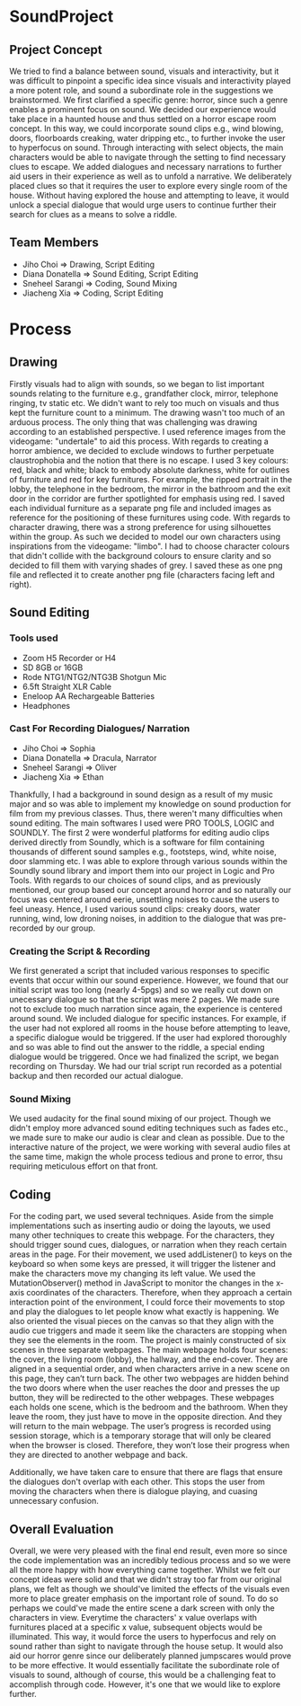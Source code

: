 # SoundProject

## Project Concept
We tried to find a balance between sound, visuals and interactivity, but it was difficult to pinpoint a specific idea since visuals and interactivity played a more potent role, and sound a subordinate role in the suggestions we brainstormed. We first clarified a specific genre: horror, since such a genre enables a prominent focus on sound. We decided our experience would take place in a haunted house and thus settled on a horror escape room concept. In this way, we could incorporate sound clips e.g., wind blowing, doors, floorboards creaking, water dripping etc., to further invoke the user to hyperfocus on sound. Through interacting with select objects, the main characters would be able to navigate through the setting to find necessary clues to escape. We added dialogues and necessary narrations to further aid users in their experience as well as to unfold a narrative. We deliberately placed clues so that it requires the user to explore every single room of the house. Without having explored the house and attempting to leave, it would unlock a special dialogue that would urge users to continue further their search for clues as a means to solve a riddle. 

## Team Members
- Jiho Choi => Drawing, Script Editing
- Diana Donatella => Sound Editing, Script Editing
- Sneheel Sarangi => Coding, Sound Mixing
- Jiacheng Xia => Coding, Script Editing

# Process
## Drawing 
Firstly visuals had to align with sounds, so we began to list important sounds relating to the furniture e.g., grandfather clock, mirror, telephone ringing, tv static etc. We didn't want to rely too much on visuals and thus kept the furniture count to a minimum. The drawing wasn't too much of an arduous process. The only thing that was challenging was drawing according to an established perspective. I used reference images from the videogame: "undertale" to aid this process. With regards to creating a horror ambience, we decided to exclude windows to further perpetuate claustrophobia and the notion that there is no escape. I used 3 key colours: red, black and white; black to embody absolute darkness, white for outlines of furniture and red for key furnitures. For example, the ripped portrait in the lobby, the telephone in the bedroom, the mirror in the bathroom and the exit door in the corridor are further spotlighted for emphasis using red. I saved each individual furniture as a separate png file and included images as reference for the positioning of these furnitures using code. With regards to character drawing, there was a strong preference for using silhouettes within the group. As such we decided to model our own characters using inspirations from the videogame: "limbo". I had to choose character colours that didn't collide with the background colours to ensure clarity and so decided to fill them with varying shades of grey. I saved these as one png file and reflected it to create another png file (characters facing left and right).

## Sound Editing 
### Tools used
- Zoom H5 Recorder or H4
- SD 8GB or 16GB
- Rode NTG1/NTG2/NTG3B Shotgun Mic
- 6.5ft Straight XLR Cable
- Eneloop AA Rechargeable Batteries
- Headphones

### Cast For Recording Dialogues/ Narration
- Jiho Choi => Sophia
- Diana Donatella => Dracula, Narrator
- Sneheel Sarangi => Oliver
- Jiacheng Xia => Ethan

Thankfully, I had a background in sound design as a result of my music major and so was able to implement my knowledge on sound production for film from my previous classes. Thus, there weren't many difficulties when sound editing. The main softwares I used were PRO TOOLS, LOGIC and SOUNDLY. The first 2 were wonderful platforms for editing audio clips derived directly from Soundly, which is a software for film containing thousands of different sound samples e.g., footsteps, wind, white noise, door slamming etc. I was able to explore through various sounds within the Soundly sound library and import them into our project in Logic and Pro Tools. 
With regards to our choices of sound clips, and as previously mentioned, our group based our concept around horror and so naturally our focus was centered around eerie, unsettling noises to cause the users to feel uneasy. Hence, I used various sound clips: creaky doors, water running, wind, low droning noises, in addition to the dialogue that was pre-recorded by our group. 

### Creating the Script & Recording
We first generated a script that included various responses to specific events that occur within our sound experience. However, we found that our initial script was too long (nearly 4-5pgs) and so we really cut down on unecessary dialogue so that the script was mere 2 pages. We made sure not to exclude too much narration since again, the experience is centered around sound. We included dialogue for specific instances. For example, if the user had not explored all rooms in the house before attempting to leave, a specific dialogue would be triggered. If the user had explored thoroughly and so was able to find out the answer to the riddle, a special ending dialogue would be triggered. Once we had finalized the script, we began recording on Thursday. We had our trial script run recorded as a potential backup and then recorded our actual dialogue. 

### Sound Mixing

We used audacity for the final sound mixing of our project. Though we didn't employ more advanced sound editing techniques such as fades etc., we made sure to make our audio is clear and clean as possible. Due to the interactive nature of the project, we were working with several audio files at the same time, makign the whole process tedious and prone to error, thsu requiring meticulous effort on that front.

## Coding 
For the coding part, we used several techniques. Aside from the simple implementations such as inserting audio or doing the layouts, we used many other techniques to create this webpage. For the characters, they should trigger sound cues, dialogues, or narration when they reach certain areas in the page. For their movement, we used addListener() to keys on the keyboard so when some keys are pressed, it will trigger the listener and make the characters move my changing its left value. We used the MutationObserver() method in JavaScript to monitor the changes in the x-axis coordinates of the characters. Therefore, when they approach a certain interaction point of the environment, I could force their movements to stop and play the dialogues to let people know what exactly is happening. We also oriented the visual pieces on the canvas so that they align with the audio cue triggers and made it seem like the characters are stopping when they see the elements in the room. The project is mainly constructed of six scenes in three separate webpages. The main webpage holds four scenes: the cover, the living room (lobby), the hallway, and the end-cover. They are aligned in a sequential order, and when characters arrive in a new scene on this page, they can’t turn back. The other two webpages are hidden behind the two doors where when the user reaches the door and presses the up button, they will be redirected to the other webpages. These webpages each holds one scene, which is the bedroom and the bathroom. When they leave the room, they just have to move in the opposite direction. And they will return to the main webpage. The user’s progress is recorded using session storage, which is a temporary storage that will only be cleared when the browser is closed. Therefore, they won’t lose their progress when they are directed to another webpage and back.

Additionally, we have taken care to ensure that there are flags that ensure the dialogues don't overlap with each other. This stops the user from moving the characters when there is dialogue playing, and cuasing unnecessary confusion.

## Overall Evaluation 
Overall, we were very pleased with the final end result, even more so since the code implementation was an incredibly tedious process and so we were all the more happy with how everything came together. Whilst we felt our concept ideas were solid and that we didn't stray too far from our original plans, we felt as though we should've limited the effects of the visuals even more to place greater emphasis on the important role of sound. To do so perhaps we could've made the entire scene a dark screen with only the characters in view. Everytime the characters' x value overlaps with furnitures placed at a specific x value, subsequent objects would be illuminated. This way, it would force the users to hyperfocus and rely on sound rather than sight to navigate through the house setup. It would also aid our horror genre since our deliberately planned jumpscares would prove to be more effective. It would essentially facilitate the subordinate role of visuals to sound, although of course, this would be a challenging feat to accomplish through code. However, it's one that we would like to explore further. 
